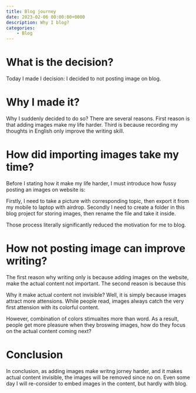 ```yaml
---
title: Blog journey
date: 2023-02-06 00:00:00+0000
description: Why I blog?
categories:
    - Blog
---
```


# What is the decision?
Today I made I decision: I decided to not posting image on blog.

# Why I made it?
Why I suddenly decided to do so? There are several reasons. First reason is that adding images make my life harder. Third is because recording my thoughts in English only improve the writing skill.

# How did importing images take my time?
Before I stating how it make my life harder, I must introduce how fussy posting an images on website is:

Firstly, I need to take a picture with corresponding topic, then export it from my mobile to laptop with airdrop. Secondly I need to create a folder in this blog project for storing images, then rename the file and take it inside.

Those process literally significantly reduced the motivation for me to blog.

# How not posting image can improve writing?
The first reason why writing only is because adding images on the website, make the actual content not important. The second reason is because this

Why it make actual content not invisible? Well, it is simply because images attract more attensions. While people read, images always catch the very first attension with its colorful content. 

However, combination of colors stimualtes more than word. As a result, people get more pleasure when they broswing images, how do they focus on the actual content coming next?

# Conclusion
In conclusion, as adding images make writng jorney harder, and it makes actual content invisible, the images will be removed since no on. Even some day I will re-consider to embed images in the content, but hardly with blog.